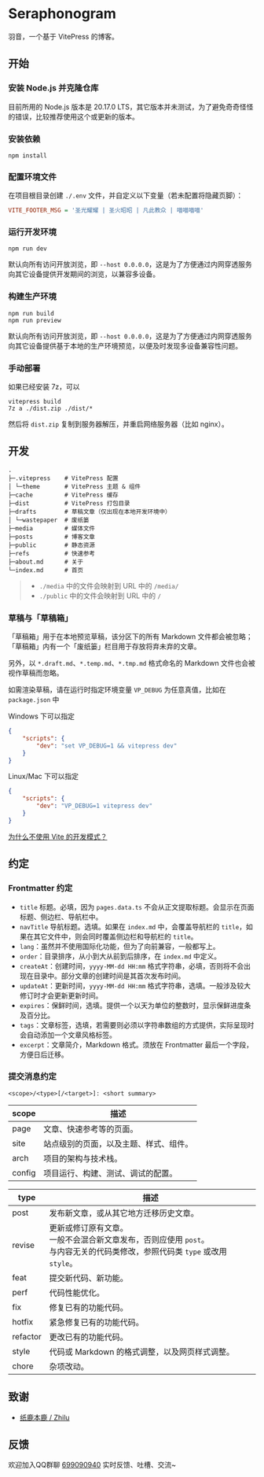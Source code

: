 # Seraphonogram

羽音，一个基于 VitePress 的博客。

## 开始

### 安装 Node.js 并克隆仓库

目前所用的 Node.js 版本是 20.17.0 LTS，其它版本并未测试，为了避免奇奇怪怪的错误，比较推荐使用这个或更新的版本。

### 安装依赖

```shell
npm install
```

### 配置环境文件

在项目根目录创建 `./.env` 文件，并自定义以下变量（若未配置将隐藏页脚）：

```ini
VITE_FOOTER_MSG = '圣光耀耀 | 圣火昭昭 | 凡此教众 | 喵喵喵喵'
```

### 运行开发环境

```shell
npm run dev
```

默认向所有访问开放浏览，即 `--host 0.0.0.0`，这是为了方便通过内网穿透服务向其它设备提供开发期间的浏览，以兼容多设备。

### 构建生产环境

```shell
npm run build
npm run preview
```

默认向所有访问开放浏览，即 `--host 0.0.0.0`，这是为了方便通过内网穿透服务向其它设备提供基于本地的生产环境预览，以便及时发现多设备兼容性问题。

### 手动部署

如果已经安装 7z，可以

```shell
vitepress build
7z a ./dist.zip ./dist/*
```

然后将 `dist.zip` 复制到服务器解压，并重启网络服务器（比如 nginx）。

## 开发

```text
.
├─.vitepress    # VitePress 配置
│ └─theme       # VitePress 主题 & 组件
├─cache         # VitePress 缓存
├─dist          # VitePress 打包目录
├─drafts        # 草稿文章（仅出现在本地开发环境中）
│ └─wastepaper  # 废纸篓
├─media         # 媒体文件
├─posts         # 博客文章
├─public        # 静态资源
├─refs          # 快速参考
├─about.md      # 关于
└─index.md      # 首页
```

> - `./media` 中的文件会映射到 URL 中的 `/media/`
> - `./public` 中的文件会映射到 URL 中的 `/`

### 草稿与「草稿箱」

「草稿箱」用于在本地预览草稿，该分区下的所有 Markdown 文件都会被忽略；「草稿箱」内有一个「废纸篓」栏目用于存放将弃未弃的文章。

另外，以 `*.draft.md`、`*.temp.md`、`*.tmp.md` 格式命名的 Markdown 文件也会被视作草稿而忽略。

如需渲染草稿，请在运行时指定环境变量 `VP_DEBUG` 为任意真值，比如在 `package.json` 中

Windows 下可以指定

```json
{
    "scripts": {
        "dev": "set VP_DEBUG=1 && vitepress dev"
    }
}
```

Linux/Mac 下可以指定

```json
{
    "scripts": {
        "dev": "VP_DEBUG=1 vitepress dev"
    }
}
```

[为什么不使用 Vite 的开发模式？](https://github.com/vuejs/vitepress/discussions/3533)

## 约定

### Frontmatter 约定

- `title` 标题。必填，因为 `pages.data.ts` 不会从正文提取标题。会显示在页面标题、侧边栏、导航栏中。
- `navTitle` 导航标题。选填。如果在 `index.md` 中，会覆盖导航栏的 `title`，如果在其它文件中，则会同时覆盖侧边栏和导航栏的 `title`。
- `lang`：虽然并不使用国际化功能，但为了向前兼容，一般都写上。
- `order`：目录排序，从小到大从前到后排序，在 `index.md` 中定义。
- `createAt`：创建时间，`yyyy-MM-dd HH:mm` 格式字符串，必填，否则将不会出现在目录中。部分文章的创建时间是其首次发布时间。
- `updateAt`：更新时间，`yyyy-MM-dd HH:mm` 格式字符串，选填。一般涉及较大修订时才会更新更新时间。
- `expires`：保鲜时间，选填。提供一个以天为单位的整数时，显示保鲜进度条及百分比。
- `tags`：文章标签，选填，若需要则必须以字符串数组的方式提供，实际呈现时会自动添加一个文章风格标签。
- `excerpt`：文章简介，Markdown 格式。须放在 Frontmatter 最后一个字段，方便日后迁移。

### 提交消息约定

```text
<scope>/<type>[/<target>]: <short summary>
```

| scope  | 描述                  |
|--------|---------------------|
| page   | 文章、快速参考等的页面。        |
| site   | 站点级别的页面，以及主题、样式、组件。 |
| arch   | 项目的架构与技术栈。          |
| config | 项目运行、构建、测试、调试的配置。   |

| type     | 描述                                                                                 |
|----------|------------------------------------------------------------------------------------|
| post     | 发布新文章，或从其它地方迁移历史文章。                                                                |
| revise   | 更新或修订原有文章。<br/>一般不会混合新文章发布，否则应使用 `post`。<br/>与内容无关的代码类修改，参照代码类 `type` 或改用 `style`。 |
| feat     | 提交新代码、新功能。                                                                         |
| perf     | 代码性能优化。                                                                            |
| fix      | 修复已有的功能代码。                                                                         |
| hotfix   | 紧急修复已有的功能代码。                                                                       |
| refactor | 更改已有的功能代码。                                                                         |
| style    | 代码或 Markdown 的格式调整，以及网页样式调整。                                                       |
| chore    | 杂项改动。                                                                              |

## 致谢

- [纸鹿本鹿 / Zhilu](https://github.com/L33Z22L11/)

## 反馈

欢迎加入QQ群聊 [699090940](https://qm.qq.com/q/GEnp3eizCk) 实时反馈、吐槽、交流~
